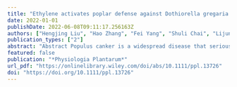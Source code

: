 ```yaml
---
title: "Ethylene activates poplar defense against Dothiorella gregaria sacc by regulating Reactive Oxygen Species accumulation"
date: 2022-01-01
publishDate: 2022-06-08T09:11:17.256163Z
authors: ["Hengjing Liu", "Hao Zhang", "Fei Yang", "Shuli Chai", "Lijun Wang", "Víctor Resco de Dios", "Wenrong Tan", "Yinan Yao"]
publication_types: ["2"]
abstract: "Abstract Populus canker is a widespread disease that seriously threatens the survival of trees. Phytohormones are considered as effective chemical molecules improving plant resistance to various diseases. Ethylene is an important phytohormone that is extensively involved in the regulation of plant growth, development and stress responses, but how ethylene and ethylene signaling regulates defense responses in woody plants is still unclear. Here, we showed that ethylene positively regulates the responses of poplar to canker caused by the hemibiotrophic fungus Dothiorella gregaria. Treatment of Populus tomentosa with 1-aminocyclopropane-1-carboxylic acid (ACC, the biosynthetic precursor of ethylene) significantly enhanced disease resistance, accompanied by the induction of pathogen-related protein (PR) gene expression and H2O2 accumulation. Blocking ethylene biosynthesis using Aminoethoxyvinyl glycine (AVG, a specific inhibitor of ethylene biosynthesis) repressed the disease resistance. Overexpression of the ethylene biosynthesis gene PtoACO7 in Populus tomentosa promoted defense responses and disease resistance. Furthermore, we demonstrated that the ethylene-induced defense response is independent of the salicylic acid pathway, but needs ROS signaling. ACC or PtoACO7 overexpression induced expressions of PtoRbohD/RbohF, which encode NADPH oxidases, and elevated H2O2 levels in poplar. Inhibition of the NADPH oxidase compromised ethylene-induced disease resistance and PR gene expressions, while H2O2 application could completely rescue the AVG-caused disease hypersensitivity. Therefore, the involvement of ethylene in disease resistance is done by activation of PR gene expressions and ROS production. Our results also showed that modifying ethylene biosynthesis or its signaling pathway has a great potential for improving disease resistance in woody plants. This article is protected by copyright. All rights reserved."
featured: false
publication: "*Physiologia Plantarum*"
url_pdf: "https://onlinelibrary.wiley.com/doi/abs/10.1111/ppl.13726"
doi: "https://doi.org/10.1111/ppl.13726"
---
```


